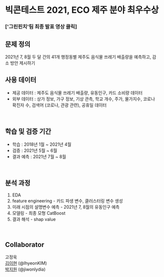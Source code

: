 # 빅콘테스트 2021, ECO 제주 분야 최우수상
### ['그린핀치'팀 최종 발표 영상 클릭]

## 문제 정의
2021년 7, 8월 두 달 간의 41개 행정동별 제주도 음식물 쓰레기 배출량을 예측하고, 감소 방안 제시하기
<br> 

## 사용 데이터
- 제공 데이터 : 제주도 음식물 쓰레기 배출량, 유동인구, 카드 소비량 데이터
- 외부 데이터 : 상가 정보, 가구 정보, 기상 관측, 학교 개수, 주가, 물가지수, 코로나 확진자 수, 검색어 (코로나, 관광 관련), 공휴일 데이터
<br>

## 학습 및 검증 기간
- 학습 : 2018년 1월 ~ 2021년 4월
- 검증 : 2021년 5월 ~ 6월
- 결과 예측 : 2021년 7월 ~ 8월
<br>

## 분석 과정
1. EDA 
2. feature engineering - 카드 파생 변수, 클러스터링 변수 생성
3. 미래 시점의 설명변수 예측 - 2021년 7, 8월의 유동인구 예측
4. 모델링 - 최종 모형 CatBoost
5. 결과 해석 - shap value
<br>

## Collaborator
고정욱 <br>
[김이현](https://github.com/IhyeonKIM ) (@IhyeonKIM) <br>
[박지원](https://github.com/jiwonlydia) (@jiwonlydia) <br>


[presentation-link]:(https://youtu.be/bx2k0cbR4bE?t=8776)
